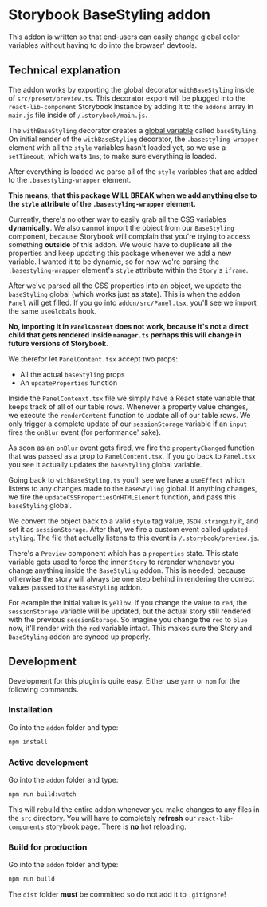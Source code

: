 # Storybook BaseStyling addon

This addon is written so that end-users can easily change global color variables without having to do into the browser' devtools.

## Technical explanation

The addon works by exporting the global decorator `withBaseStyling` inside of `src/preset/preview.ts`. This decorator export will be plugged into the `react-lib-component` Storybook instance by adding it to the `addons` array in  `main.js` file inside of `/.storybook/main.js`.

The `withBaseStyling` decorator creates a [global variable](https://storybook.js.org/docs/react/essentials/toolbars-and-globals#consuming-globals-from-within-an-addon) called `baseStyling`. On initial render of the `withBaseStyling` decorator, the `.basestyling-wrapper` element with all the `style` variables hasn't loaded yet, so we use a `setTimeout`, which waits `1ms`, to make sure everything is loaded. 

After everything is loaded we parse all of the `style` variables that are added to the `.basestyling-wrapper` element. 

**This means, that this package WILL BREAK when we add anything else to the `style` attribute of the `.basestyling-wrapper` element.**

Currently, there's no other way to easily grab all the CSS variables **dynamically**. We also cannot import the object from our `BaseStyling` component, because Storybook will complain that you're trying to access something **outside** of this addon. We would have to duplicate all the properties and keep updating this package whenever we add a new variable. I wanted it to be dynamic, so for now we're parsing the `.basestyling-wrapper` element's `style` attribute within the `Story`'s `iframe`.

After we've parsed all the CSS properties into an object, we update the `baseStyling` global (which works just as state). This is when the addon `Panel` will get filled. If you go into `addon/src/Panel.tsx`, you'll see we import the same `useGlobals` hook. 

**No, importing it in `PanelContent` does not work, because it's not a direct child that gets rendered inside `manager.ts` perhaps this will change in future versions of Storybook**.

We therefor let `PanelContent.tsx` accept two props:
* All the actual `baseStyling` props
* An `updateProperties` function

Inside the `PanelContenxt.tsx` file we simply have a React state variable that keeps track of all of our table rows. Whenever a property value changes, we execute the `renderContent` function to update all of our table rows. We only trigger a complete update of our `sessionStorage` variable if an `input` fires the `onBlur` event (for performance' sake).

As soon as an `onBlur` event gets fired, we fire the `propertyChanged` function that was passed as a prop to `PanelContent.tsx`. If you go back to `Panel.tsx` you see it actually updates the `baseStyling` global variable.

Going back to `withBaseStyling.ts` you'll see we have a `useEffect` which listens to any changes made to the `baseStyling` global. If anything changes, we fire the `updateCSSPropertiesOnHTMLElement` function, and pass this `baseStyling` global.

We convert the object back to a valid `style` tag value, `JSON.stringify` it, and set it as `sessionStorage`. After that, we fire a custom event called `updated-styling`. The file that actually listens to this event is `/.storybook/preview.js`.

There's a `Preview` component which has a `properties` state. This state variable gets used to force the inner `Story` to rerender whenever you change anything inside the `BaseStyling` addon. This is needed, because otherwise the story will always be one step behind in rendering the correct values passed to the `BaseStyling` addon.

For example the initial value is `yellow`. If you change the value to `red`, the `sessionStorage` variable will be updated, but the actual story still rendered with the previous `sessionStorage`. So imagine you change the `red` to `blue` now, it'll render with the `red` variable intact. This makes sure the Story and `BaseStyling` addon are synced up properly.

## Development

Development for this plugin is quite easy. Either use `yarn` or `npm` for the following commands.

### Installation

Go into the `addon` folder and type:

```bash
npm install
```

### Active development

Go into the `addon` folder and type:

```bash
npm run build:watch
```

This will rebuild the entire addon whenever you make changes to any files in the `src` directory. You will have to completely **refresh** our `react-lib-components` storybook page. There is **no** hot reloading.

### Build for production

Go into the `addon` folder and type:

```bash
npm run build
```

The `dist` folder **must** be committed so do not add it to `.gitignore`!
